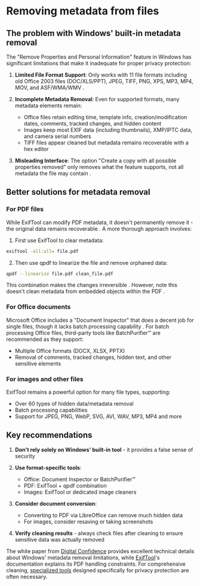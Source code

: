 # Removing metadata from files

## The problem with Windows' built-in metadata removal

The "Remove Properties and Personal Information" feature in Windows has significant limitations that make it inadequate for proper privacy protection:

1. **Limited File Format Support**: Only works with 11 file formats including old Office 2003 files (DOC/XLS/PPT), JPEG, TIFF, PNG, XPS, MP3, MP4, MOV, and ASF/WMA/WMV .

2. **Incomplete Metadata Removal**: Even for supported formats, many metadata elements remain:
   - Office files retain editing time, template info, creation/modification dates, comments, tracked changes, and hidden content 
   - Images keep most EXIF data (including thumbnails), XMP/IPTC data, and camera serial numbers 
   - TIFF files appear cleaned but metadata remains recoverable with a hex editor 

3. **Misleading Interface**: The option "Create a copy with all possible properties removed" only removes what the feature supports, not all metadata the file may contain .

## Better solutions for metadata removal

### For PDF files

While ExifTool can modify PDF metadata, it doesn't permanently remove it - the original data remains recoverable . A more thorough approach involves:

1. First use ExifTool to clear metadata:

```bash
exiftool -all:all= file.pdf
```

2. Then use qpdf to linearize the file and remove orphaned data:

```bash
qpdf --linearize file.pdf clean_file.pdf
```

This combination makes the changes irreversible . However, note this doesn't clean metadata from embedded objects within the PDF .

### For Office documents

Microsoft Office includes a "Document Inspector" that does a decent job for single files, though it lacks batch processing capability . For batch processing Office files, third-party tools like BatchPurifier™ are recommended as they support:
- Multiple Office formats (DOCX, XLSX, PPTX)
- Removal of comments, tracked changes, hidden text, and other sensitive elements 

### For images and other files

ExifTool remains a powerful option for many file types, supporting:

- Over 60 types of hidden data/metadata removal
- Batch processing capabilities
- Support for JPEG, PNG, WebP, SVG, AVI, WAV, MP3, MP4 and more 

## Key recommendations

1. **Don't rely solely on Windows' built-in tool** - it provides a false sense of security 

2. **Use format-specific tools**:
   - Office: Document Inspector or BatchPurifier™
   - PDF: ExifTool + qpdf combination
   - Images: ExifTool or dedicated image cleaners

3. **Consider document conversion**:
   - Converting to PDF via LibreOffice can remove much hidden data
   - For images, consider resaving or taking screenshots

4. **Verify cleaning results** - always check files after cleaning to ensure sensitive data was actually removed

The white paper from [Digital Confidence](https://digitalconfidence.com/Remove-Properties-and-Personal-Information-a-Misleading-Feature.html) provides excellent technical details about Windows' metadata removal limitations, while [ExifTool](https://exiftool.org/)'s documentation explains its PDF handling constraints. For comprehensive cleaning, [specialized tools](https://cyberrunner.medium.com/removing-metadata-from-pdf-files-using-exiftool-and-qpdf-20090b75d7f0) designed specifically for privacy protection are often necessary.